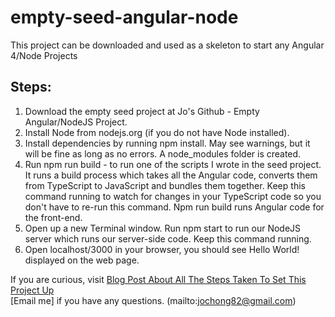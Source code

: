 # empty-seed-angular-node
This project can be downloaded and used as a skeleton to start any Angular 4/Node Projects

Steps:
------
1. Download the empty seed project at Jo's Github - Empty Angular/NodeJS Project.
2. Install Node from nodejs.org (if you do not have Node installed).
3. Install dependencies by running npm install. May see warnings, but it will be fine as long as no errors. A node_modules folder is created.
4. Run npm run build - to run one of the scripts I wrote in the seed project. It runs a build process which takes all the Angular code, converts them from TypeScript to JavaScript and bundles them together. Keep this command running to watch for changes in your TypeScript code so you don't have to re-run this command. Npm run build runs Angular code for the front-end.
5. Open up a new Terminal window. Run npm start to run our NodeJS server which runs our server-side code.  Keep this command running.
6. Open localhost/3000 in your browser, you should see Hello World! displayed on the web page.

If you are curious, visit
[Blog Post About All The Steps Taken To Set This Project Up](https://alwaysbecoding.bold.io/empty-seed-project-nodejs-angular-2017-05-26)	
[Email me] if you have any questions.
(mailto:jochong82@gmail.com)	